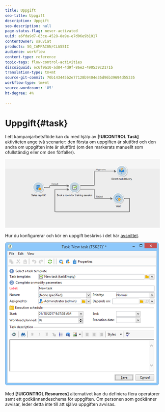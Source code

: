 ```yaml
---
title: Uppgift
seo-title: Uppgift
description: Uppgift
seo-description: null
page-status-flag: never-activated
uuid: a6fda9d7-83ce-4528-8a9e-e7d06e9b1017
contentOwner: sauviat
products: SG_CAMPAIGN/CLASSIC
audience: workflow
content-type: reference
topic-tags: flow-control-activities
discoiquuid: ec6f9a10-ad84-4d9f-86e2-490539c2171b
translation-type: tm+mt
source-git-commit: 70b143445b2e77128b9404e35d96b39694d55335
workflow-type: tm+mt
source-wordcount: '85'
ht-degree: 4%

---
```



# Uppgift{#task}

I ett kampanjarbetsflöde kan du med hjälp av **[!UICONTROL Task]** aktiviteten ange två scenarier: den första om uppgiften är slutförd och den andra om uppgiften inte är slutförd (om den markerats manuellt som ofullständig eller om den förfaller).

![](assets/mrm_task_in_workflow.png)

Hur du konfigurerar och kör en uppgift beskrivs i det här [avsnittet](../../campaign/using/creating-and-managing-tasks.md).

![](assets/wkf_task_activity.png)

Med **[!UICONTROL Resources]** alternativet kan du definiera flera operatorer samt ett godkännandeschema för uppgiften. Om personen som godkänner avvisar, leder detta inte till att själva uppgiften avvisas.
